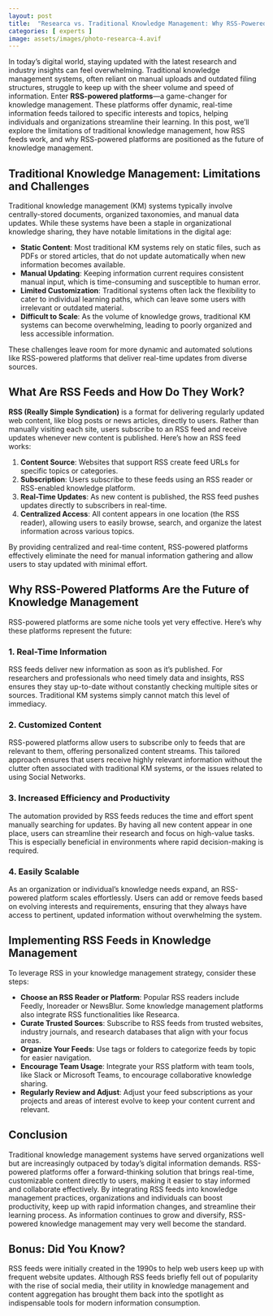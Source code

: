 ```yaml
---
layout: post
title:  "Researca vs. Traditional Knowledge Management: Why RSS-Powered Platforms Are the Future"
categories: [ experts ]
image: assets/images/photo-researca-4.avif
---
```


In today’s digital world, staying updated with the latest research and industry 
insights can feel overwhelming. Traditional knowledge management systems, often reliant on
 manual uploads and outdated filing structures, struggle to keep up with the sheer volume
 and speed of information. Enter **RSS-powered platforms**—a game-changer for knowledge
 management. These platforms offer dynamic, real-time information feeds tailored to 
 specific interests and topics, helping individuals and organizations streamline their
 learning. In this post, we’ll explore the limitations of traditional knowledge management,
 how RSS feeds work, and why RSS-powered platforms are positioned as the future of knowledge 
management.

## Traditional Knowledge Management: Limitations and Challenges

Traditional knowledge management (KM) systems typically involve centrally-stored documents, 
organized taxonomies, and manual data updates. While these systems have been a staple in 
organizational knowledge sharing, they have notable limitations in the digital age:

- **Static Content**: Most traditional KM systems rely on static files, such as PDFs or stored 
articles, that do not update automatically when new information becomes available.
- **Manual Updating**: Keeping information current requires consistent manual input, which is 
time-consuming and susceptible to human error.
- **Limited Customization**: Traditional systems often lack the flexibility to cater to 
individual learning paths, which can leave some users with irrelevant or outdated material.
- **Difficult to Scale**: As the volume of knowledge grows, traditional KM systems can become 
overwhelming, leading to poorly organized and less accessible information.

These challenges leave room for more dynamic and automated solutions like RSS-powered 
platforms that deliver real-time updates from diverse sources.

## What Are RSS Feeds and How Do They Work?

**RSS (Really Simple Syndication)** is a format for delivering regularly updated web content, 
like blog posts or news articles, directly to users. Rather than manually visiting each site, 
users subscribe to an RSS feed and receive updates whenever new content is published. 
Here’s how an RSS feed works:

1. **Content Source**: Websites that support RSS create feed URLs for specific topics or 
categories.
2. **Subscription**: Users subscribe to these feeds using an RSS reader or RSS-enabled 
knowledge platform.
3. **Real-Time Updates**: As new content is published, the RSS feed pushes updates 
directly to subscribers in real-time.
4. **Centralized Access**: All content appears in one location (the RSS reader), allowing 
users to easily browse, search, and organize the latest information across various topics.

By providing centralized and real-time content, RSS-powered platforms effectively eliminate 
the need for manual information gathering and allow users to stay updated with minimal effort.

## Why RSS-Powered Platforms Are the Future of Knowledge Management

RSS-powered platforms are some niche tools yet very effective.
Here’s why these platforms represent the future:

### 1. **Real-Time Information**

RSS feeds deliver new information as soon as it’s published. For researchers and professionals 
who need timely data and insights, RSS ensures they stay up-to-date without constantly 
checking multiple sites or sources. Traditional KM systems simply cannot match this level 
of immediacy.

### 2. **Customized Content**

RSS-powered platforms allow users to subscribe only to feeds that are relevant to them, 
offering personalized content streams. This tailored approach ensures that users receive 
highly relevant information without the clutter often associated with traditional KM systems,
or the issues related to using Social Networks.

### 3. **Increased Efficiency and Productivity**

The automation provided by RSS feeds reduces the time and effort spent manually searching 
for updates. By having all new content appear in one place, users can streamline their 
research and focus on high-value tasks. This is especially beneficial in environments 
where rapid decision-making is required.

### 4. **Easily Scalable**

As an organization or individual’s knowledge needs expand, an RSS-powered platform scales 
effortlessly. Users can add or remove feeds based on evolving interests and requirements, 
ensuring that they always have access to pertinent, updated information without overwhelming 
the system.

## Implementing RSS Feeds in Knowledge Management

To leverage RSS in your knowledge management strategy, consider these steps:

- **Choose an RSS Reader or Platform**: Popular RSS readers include Feedly, Inoreader or 
NewsBlur. Some knowledge management platforms also integrate RSS functionalities like Researca.
- **Curate Trusted Sources**: Subscribe to RSS feeds from trusted websites, 
industry journals, and research databases that align with your focus areas.
- **Organize Your Feeds**: Use tags or folders to categorize feeds by topic for easier 
navigation.
- **Encourage Team Usage**: Integrate your RSS platform with team tools, like Slack or 
Microsoft Teams, to encourage collaborative knowledge sharing.
- **Regularly Review and Adjust**: Adjust your feed subscriptions as your projects and areas 
of interest evolve to keep your content current and relevant.

## Conclusion

Traditional knowledge management systems have served organizations well but are increasingly 
outpaced by today’s digital information demands. RSS-powered platforms offer a 
forward-thinking solution that brings real-time, customizable content directly to users, 
making it easier to stay informed and collaborate effectively. By integrating RSS feeds into 
knowledge management practices, organizations and individuals can boost productivity, keep up 
with rapid information changes, and streamline their learning process. As information 
continues to grow and diversify, RSS-powered knowledge management may very well become the 
standard.

## Bonus: Did You Know?

RSS feeds were initially created in the 1990s to help web users keep up with frequent website 
updates. Although RSS feeds briefly fell out of popularity with the rise of social media, 
their utility in knowledge management and content aggregation has brought them back into the 
spotlight as indispensable tools for modern information consumption.